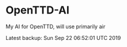 # OpenTTD-AI
My AI for OpenTTD, will use primarily air

Latest backup: Sun Sep 22 06:52:01 UTC 2019

